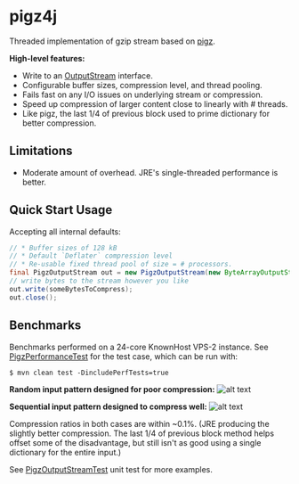 pigz4j
====

Threaded implementation of gzip stream based on [pigz][pigz].

**High-level features:**

* Write to an [OutputStream][outputstream] interface.
* Configurable buffer sizes, compression level, and thread pooling.
* Fails fast on any I/O issues on underlying stream or compression.
* Speed up compression of larger content close to linearly with # threads.
* Like pigz, the last 1/4 of previous block used to prime dictionary for better compression.

Limitations
-----------

* Moderate amount of overhead. JRE's single-threaded performance is better.

Quick Start Usage
-----------------

Accepting all internal defaults:

```java
// * Buffer sizes of 128 kB
// * Default `Deflater` compression level
// * Re-usable fixed thread pool of size = # processors.
final PigzOutputStream out = new PigzOutputStream(new ByteArrayOutputStream());
// write bytes to the stream however you like
out.write(someBytesToCompress);
out.close();
```

Benchmarks
----------

Benchmarks performed on a 24-core KnownHost VPS-2 instance.
See [PigzPerformanceTest][pigzperformancetest] for the test case, which can be run with:

```
$ mvn clean test -DincludePerfTests=true
```

**Random input pattern designed for poor compression:**
![alt text][random_chart_small]

**Sequential input pattern designed to compress well:**
![alt text][sequential_chart_small]

Compression ratios in both cases are within ~0.1%. (JRE producing the slightly
better compression. The last 1/4 of previous block method helps offset some of
the disadvantage, but still isn't as good using a single dictionary for the
entire input.)

See [PigzOutputStreamTest][pigzoutputstreamtest] unit test for more examples.

[pigz]: http://zlib.net/pigz/
[outputstream]: http://docs.oracle.com/javase/7/docs/api/java/io/OutputStream.html
[pigzoutputstreamtest]: https://github.com/john-morales/pigz4j/blob/master/src/test/java/com/pigz4j/io/stream/PigzOutputStreamTest.java
[pigzperformancetest]: https://github.com/john-morales/pigz4j/blob/master/src/test/java/com/pigz4j/io/stream/PigzOutputStreamTest.java
[sequential_chart_small]: https://raw.github.com/john-morales/pigz4j/master/doc/img/20130523_sequential_1280.png "Sequential Data Pattern - Compressing 64MB"
[random_chart_small]: https://raw.github.com/john-morales/pigz4j/master/doc/img/20130523_random_1280.png "Random Data Pattern - Compressing 64MB"
